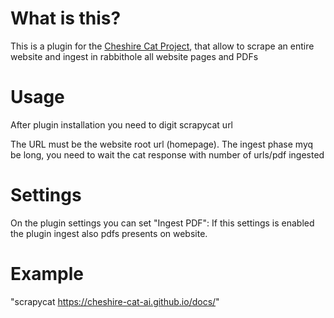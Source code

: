 # What is this?

This is a plugin for the [Cheshire Cat Project](https://github.com/pieroit/cheshire-cat), that allow to scrape an entire website and ingest in rabbithole all website pages and PDFs

# Usage

After plugin installation you need to digit scrapycat url

The URL must be the website root url (homepage).
The ingest phase myq be long, you need to wait the cat response with number of urls/pdf ingested

# Settings

On the plugin settings you can set "Ingest PDF": If this settings is enabled the plugin ingest also pdfs presents on website.

# Example

"scrapycat https://cheshire-cat-ai.github.io/docs/"
